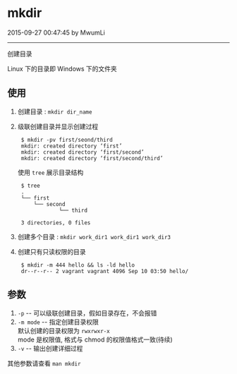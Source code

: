 # mkdir

2015-09-27 00:47:45 by MwumLi

---


创建目录

Linux 下的目录即 Windows 下的文件夹

## 使用

1. 创建目录 : `mkdir dir_name`
2. 级联创建目录并显示创建过程  

		$ mkdir -pv first/seond/third
		mkdir: created directory ‘first’
		mkdir: created directory ‘first/second’
		mkdir: created directory ‘first/second/third’

   使用 `tree` 展示目录结构  

		$ tree
		.
		└── first
			└── second
				    └── third

		3 directories, 0 files

3. 创建多个目录 : `mkdir work_dir1 work_dir1 work_dir3`

4. 创建只有只读权限的目录

		$ mkdir -m 444 hello && ls -ld hello
		dr--r--r-- 2 vagrant vagrant 4096 Sep 10 03:50 hello/

## 参数

1. `-p`		 -- 可以级联创建目录，假如目录存在，不会报错
2. `-m mode` -- 指定创建目录权限  
  默认创建的目录权限为 `rwxrwxr-x`  
  mode 是权限值, 格式与 chmod 的权限值格式一致(待续)  
3. `-v`		 -- 输出创建详细过程

其他参数请查看 `man mkdir`

